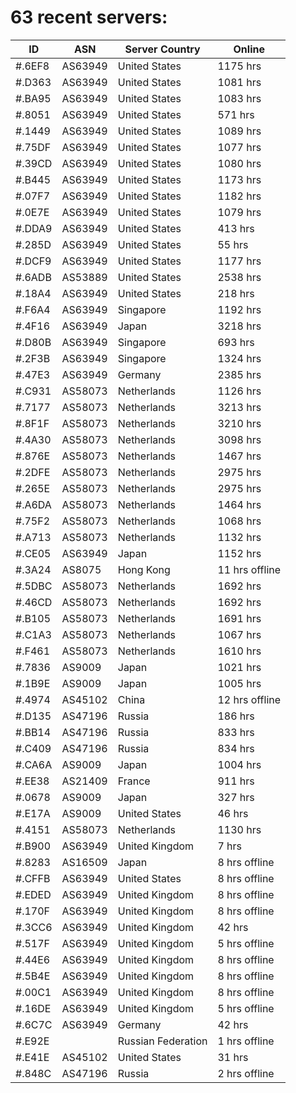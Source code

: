 # 63 recent servers:

| ID | ASN | Server Country | Online |
| ------ | ------ | ------ | ------ |
| #.6EF8 | AS63949 | United States | 1175 hrs |
| #.D363 | AS63949 | United States | 1081 hrs |
| #.BA95 | AS63949 | United States | 1083 hrs |
| #.8051 | AS63949 | United States | 571 hrs |
| #.1449 | AS63949 | United States | 1089 hrs |
| #.75DF | AS63949 | United States | 1077 hrs |
| #.39CD | AS63949 | United States | 1080 hrs |
| #.B445 | AS63949 | United States | 1173 hrs |
| #.07F7 | AS63949 | United States | 1182 hrs |
| #.0E7E | AS63949 | United States | 1079 hrs |
| #.DDA9 | AS63949 | United States | 413 hrs |
| #.285D | AS63949 | United States | 55 hrs |
| #.DCF9 | AS63949 | United States | 1177 hrs |
| #.6ADB | AS53889 | United States | 2538 hrs |
| #.18A4 | AS63949 | United States | 218 hrs |
| #.F6A4 | AS63949 | Singapore | 1192 hrs |
| #.4F16 | AS63949 | Japan | 3218 hrs |
| #.D80B | AS63949 | Singapore | 693 hrs |
| #.2F3B | AS63949 | Singapore | 1324 hrs |
| #.47E3 | AS63949 | Germany | 2385 hrs |
| #.C931 | AS58073 | Netherlands | 1126 hrs |
| #.7177 | AS58073 | Netherlands | 3213 hrs |
| #.8F1F | AS58073 | Netherlands | 3210 hrs |
| #.4A30 | AS58073 | Netherlands | 3098 hrs |
| #.876E | AS58073 | Netherlands | 1467 hrs |
| #.2DFE | AS58073 | Netherlands | 2975 hrs |
| #.265E | AS58073 | Netherlands | 2975 hrs |
| #.A6DA | AS58073 | Netherlands | 1464 hrs |
| #.75F2 | AS58073 | Netherlands | 1068 hrs |
| #.A713 | AS58073 | Netherlands | 1132 hrs |
| #.CE05 | AS63949 | Japan | 1152 hrs |
| #.3A24 | AS8075 | Hong Kong | 11 hrs offline |
| #.5DBC | AS58073 | Netherlands | 1692 hrs |
| #.46CD | AS58073 | Netherlands | 1692 hrs |
| #.B105 | AS58073 | Netherlands | 1691 hrs |
| #.C1A3 | AS58073 | Netherlands | 1067 hrs |
| #.F461 | AS58073 | Netherlands | 1610 hrs |
| #.7836 | AS9009 | Japan | 1021 hrs |
| #.1B9E | AS9009 | Japan | 1005 hrs |
| #.4974 | AS45102 | China | 12 hrs offline |
| #.D135 | AS47196 | Russia | 186 hrs |
| #.BB14 | AS47196 | Russia | 833 hrs |
| #.C409 | AS47196 | Russia | 834 hrs |
| #.CA6A | AS9009 | Japan | 1004 hrs |
| #.EE38 | AS21409 | France | 911 hrs |
| #.0678 | AS9009 | Japan | 327 hrs |
| #.E17A | AS9009 | United States | 46 hrs |
| #.4151 | AS58073 | Netherlands | 1130 hrs |
| #.B900 | AS63949 | United Kingdom | 7 hrs |
| #.8283 | AS16509 | Japan | 8 hrs offline |
| #.CFFB | AS63949 | United States | 8 hrs offline |
| #.EDED | AS63949 | United Kingdom | 8 hrs offline |
| #.170F | AS63949 | United Kingdom | 8 hrs offline |
| #.3CC6 | AS63949 | United Kingdom | 42 hrs |
| #.517F | AS63949 | United Kingdom | 5 hrs offline |
| #.44E6 | AS63949 | United Kingdom | 8 hrs offline |
| #.5B4E | AS63949 | United Kingdom | 8 hrs offline |
| #.00C1 | AS63949 | United Kingdom | 8 hrs offline |
| #.16DE | AS63949 | United Kingdom | 5 hrs offline |
| #.6C7C | AS63949 | Germany | 42 hrs |
| #.E92E |  | Russian Federation | 1 hrs offline |
| #.E41E | AS45102 | United States | 31 hrs |
| #.848C | AS47196 | Russia | 2 hrs offline |

